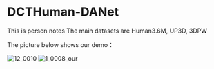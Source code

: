 # DCTHuman-DANet
This is person notes
The main datasets are Human3.6M, UP3D, 3DPW

The picture below shows our demo：

![12_0010](https://user-images.githubusercontent.com/35482039/128593488-3de57075-b39e-4770-a04e-2f5f2ced68bc.gif)
![1_0008_our](https://user-images.githubusercontent.com/35482039/128593595-e9d83f8d-6456-47cd-844a-a84736940ebc.gif)


